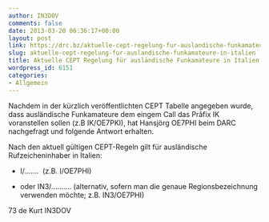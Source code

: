 ```yaml
---
author: IN3DOV
comments: false
date: 2013-03-20 06:36:17+00:00
layout: post
link: https://drc.bz/aktuelle-cept-regelung-fur-auslandische-funkamateure-in-italien/
slug: aktuelle-cept-regelung-fur-auslandische-funkamateure-in-italien
title: Aktuelle CEPT Regelung für ausländische Funkamateure in Italien.
wordpress_id: 6151
categories:
- Allgemein
---
```


Nachdem in der kürzlich veröffentlichten CEPT Tabelle angegeben wurde, dass ausländische Funkamateure dem eingem Call das Prâfix IK voranstellen sollen (z.B IK/OE7PKI), hat Hansjörg OE7PHI beim DARC nachgefragt und folgende Antwort erhalten.

Nach den aktuell gültigen CEPT-Regeln gilt für ausländische Rufzeicheninhaber in Italien:



	
  * I/.......  (z.B. I/OE7PHI)

	
  * oder IN3/.......... (alternativ, sofern man die genaue Regionsbezeichnung verwenden möchte; z.B. IN3/OE7PHI)


73 de Kurt IN3DOV
